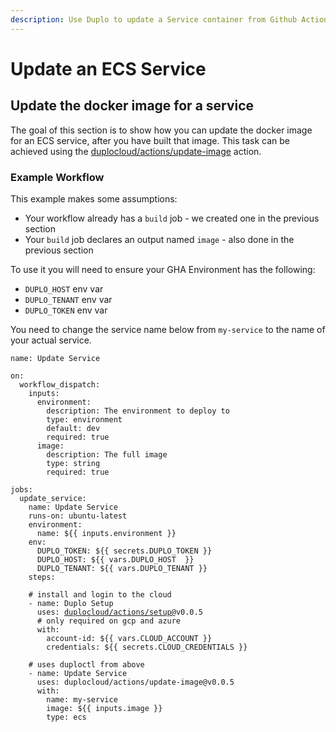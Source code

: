 ```yaml
---
description: Use Duplo to update a Service container from Github Actions
---
```


# Update an ECS Service

## Update the docker image for a service

The goal of this section is to show how you can update the docker image for an ECS service, after you have built that image. This task can be achieved using the [duplocloud/actions/update-image](https://github.com/duplocloud/actions/tree/main/update-image) action.&#x20;

### Example Workflow

This example makes some assumptions:

* Your workflow already has a `build` job - we created one in the previous section
* Your `build` job declares an output named `image` - also done in the previous section

To use it you will need to ensure your GHA Environment has the following:

* `DUPLO_HOST` env var
* `DUPLO_TENANT` env var
* `DUPLO_TOKEN` env var

You need to change the service name below from `my-service` to the name of your actual service.&#x20;

<pre class="language-yaml"><code class="lang-yaml">name: Update Service

on: 
  workflow_dispatch:
    inputs:
      environment:
        description: The environment to deploy to
        type: environment
        default: dev
        required: true
      image:
        description: The full image
        type: string
        required: true

jobs:
  update_service:
    name: Update Service
    runs-on: ubuntu-latest
    environment: 
      name: ${{ inputs.environment }}
    env:
      DUPLO_TOKEN: ${{ secrets.DUPLO_TOKEN }}
      DUPLO_HOST: ${{ vars.DUPLO_HOST  }}
      DUPLO_TENANT: ${{ vars.DUPLO_TENANT }}
    steps: 
    
    # install and login to the cloud
    - name: Duplo Setup
      uses: <a data-footnote-ref href="#user-content-fn-1">duplocloud/actions/setup@</a>v0.0.5
      # only required on gcp and azure
      with:
        account-id: ${{ vars.CLOUD_ACCOUNT }}
        credentials: ${{ secrets.CLOUD_CREDENTIALS }}

    # uses duploctl from above
    - name: Update Service
      uses: duplocloud/actions/update-image@v0.0.5
      with:
        name: my-service
        image: ${{ inputs.image }}
        type: ecs
</code></pre>

[^1]: [https://github.com/duplocloud/actions/tree/main/setup](https://github.com/duplocloud/actions/tree/main/setup)
